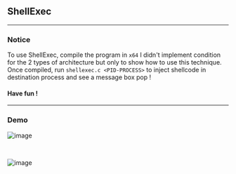 ## ShellExec 

---

### Notice 

To use ShellExec, compile the program in `x64` I didn't implement condition for the 2 types of architecture but only to show how to use this technique.
Once compiled, run `shellexec.c <PID-PROCESS>` to inject shellcode in destination process and see a message box pop !

#### Have fun !

---

### Demo 

![image](https://github.com/Yekuuun/BladeRunner/assets/126786628/417218db-9619-4bdc-9090-ef6c1a919684)

<br>

![image](https://github.com/Yekuuun/BladeRunner/assets/126786628/b7855b51-1f0b-4b01-b1fe-ad86eead2151)



